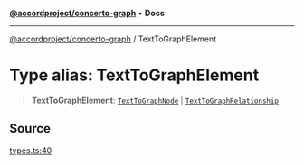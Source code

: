[**@accordproject/concerto-graph**](../README.md) • **Docs**

***

[@accordproject/concerto-graph](../README.md) / TextToGraphElement

# Type alias: TextToGraphElement

> **TextToGraphElement**: [`TextToGraphNode`](TextToGraphNode.md) \| [`TextToGraphRelationship`](TextToGraphRelationship.md)

## Source

[types.ts:40](https://github.com/accordproject/lab-concerto-graph/blob/5f526300879649c63bb20f7c002e7b5dd5cd22c3/src/types.ts#L40)

